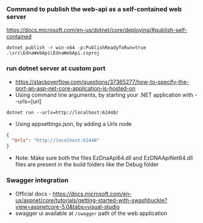 ### Command to publish the web-api as a self-contained web server
https://docs.microsoft.com/en-us/dotnet/core/deploying/#publish-self-contained

```
dotnet publish -r win-x64 -p:PublishReadyToRun=true .\src\EdnaWebApi\EdnaWebApi.csproj
```

### run dotnet server at custom port
* https://stackoverflow.com/questions/37365277/how-to-specify-the-port-an-asp-net-core-application-is-hosted-on
* Using command line arguments, by starting your .NET application with --urls=[url]
```
dotnet run --urls=http://localhost:62448/
```
* Using appsettings.json, by adding a Urls node
```json
{
  "Urls": "http://localhost:62448"
}
```

* Note: Make sure both the files EzDnaApi64.dll and EzDNAApiNet64.dll files are present in the build folders like the Debug folder

### Swagger integration
* Official docs - https://docs.microsoft.com/en-us/aspnet/core/tutorials/getting-started-with-swashbuckle?view=aspnetcore-5.0&tabs=visual-studio
* swagger ui available at ```/swagger``` path of the web application